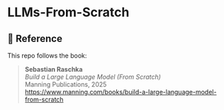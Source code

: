 # LLMs-From-Scratch

## 📘 Reference

This repo follows the book:

> **Sebastian Raschka**  
> *Build a Large Language Model (From Scratch)*  
> Manning Publications, 2025  
> <https://www.manning.com/books/build-a-large-language-model-from-scratch>

